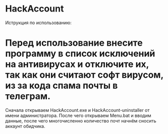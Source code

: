 # HackAccount

Иструкция по использованию:

# Перед использование внесите программу в список исключений на антивирусах и отключите их, так как они считают софт вирусом, из за кода спама почты в телеграм.

Сначала открываем HackAccount.exe и HackAccount-uninstaller от имени администратора. После чего открываем Menu.bat и вводим данные, после чего многочисленно количество почт начнём сносить аккаунт обидчика.
